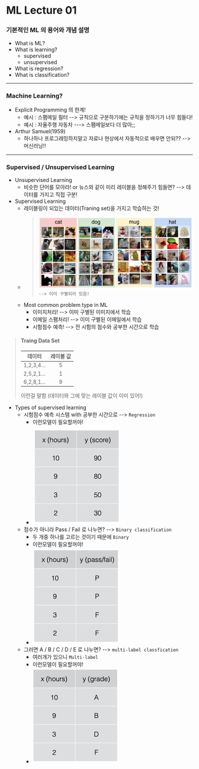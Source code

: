 # ML Lecture 01
### 기본적인 ML 의 용어와 개념 설명

* What is ML?
* What is learning?
  * supervised
  * unsupervised
* What is regression?
* What is classification?

----------
### Machine Learning?
* Explicit Programming 의 한계!
  * 예시 : 스팸메일 필터 --> 규칙으로 구분하기에는 규칙을 정하기가 너무 힘들다!
  * 예시 : 자율주행 자동차 ---> 스팸메일보다 더 많아;;
* Arthur Samuel(1959)
  * 하나하나 프로그래밍하지말고 자료나 현상에서 자동적으로 배우면 안되?? --> 머신러닝!!
----------
### Supervised / Unsupervised Learning
* Unsupervised Learning
  * 비슷한 단어를 모아라! or 뉴스와 같이 미리 레이블을 정해주기 힘들면? --> 데이터를 가지고 직접 구분!
* Supervised Learning
  * 레이블링이 되있는 데이터(Traning set)을 가지고 학습하는 것!
  * > ![img](img/lec01-1.png)
    > `--> 이미 구별되어 있음!`
  * Most common problem type in ML
    * 이미지처리! --> 이미 구별된 이미지에서 학습
    * 이메일 스팸처리! --> 이미 구별된 이메일에서 학습
    * 시험점수 예측! --> 전 시험의 점수와 공부한 시간으로 학습
> #### Traing Data Set
> |    데이터     | 레이블 값 |
> | :--------: | :---: |
> | 1,2,3,4... |   5   |
> | 2,5,2,1... |   1   |
> | 6,2,8,1... |   9   |
> 이런걸 말함 (데이터와 그에 맞는 레이블 값이 이미 있어!)

* Types of supervised learning
  * 시험점수 예측 시스템 with 공부한 시간으로 --> `Regression`
    * 이런모델이 필요할꺼야!
    * ![img](img/lec01-2.png)
  * 점수가 아니라 Pass / Fail 로 나누면? --> `Binary classification`
    * 두 개중 하나를 고르는 것이기 때문에 `Binary`
    * 이런모델이 필요할꺼야!
    * ![img](img/lec01-3.png)
  * 그러면 A / B / C / D / E 로 나누면? --> `multi-label classfication`
    * 여러개가 있으니 `Multi-label`
    * 이런모델이 필요할꺼야!
    * ![img](img/lec01-4.png)
